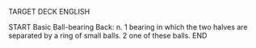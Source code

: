 TARGET DECK
ENGLISH

START
Basic
Ball-bearing
Back: n. 1 bearing in which the two halves are separated by a ring of small balls. 2 one of these balls.
END
